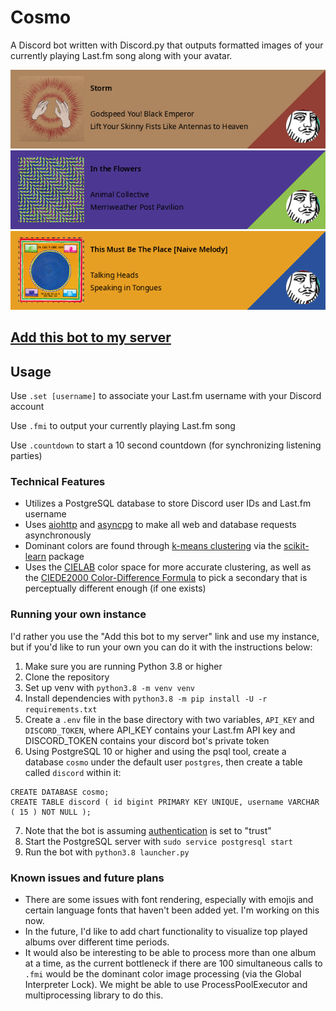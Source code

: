 # Cosmo

A Discord bot written with Discord.py that outputs formatted images of your currently playing Last.fm song along with your avatar.

![Lift Your Skinny Fists Like Antennas to Heaven](/examples/gybe.png)
![Merriweather Post Pavilion](/examples/mpp.png)
![Speaking in Tongues](/examples/speakingintongues.png)

## [Add this bot to my server](https://discord.com/api/oauth2/authorize?client_id=516324491618680832&permissions=35840&scope=bot)

## Usage

Use `.set [username]` to associate your Last.fm username with your Discord account

Use `.fmi` to output your currently playing Last.fm song

Use `.countdown` to start a 10 second countdown (for synchronizing listening parties)

### Technical Features

- Utilizes a PostgreSQL database to store Discord user IDs and Last.fm username
- Uses [aiohttp](https://github.com/aio-libs/aiohttp) and [asyncpg](https://github.com/MagicStack/asyncpg) to make all web and database requests asynchronously
- Dominant colors are found through [k-means clustering](https://en.wikipedia.org/wiki/K-means_clustering) via the [scikit-learn](https://scikit-learn.org/stable/) package
- Uses the [CIELAB](https://en.wikipedia.org/wiki/CIELAB_color_space) color space for more accurate clustering, as well as the [CIEDE2000 Color-Difference Formula](http://www2.ece.rochester.edu/~gsharma/ciede2000/ciede2000noteCRNA.pdf) to pick a secondary that is perceptually different enough (if one exists)

### Running your own instance

I'd rather you use the "Add this bot to my server" link and use my instance, but if you'd like to run your own you can do it with the instructions below:

1. Make sure you are running Python 3.8 or higher
2. Clone the repository
3. Set up venv with `python3.8 -m venv venv`
4. Install dependencies with `python3.8 -m pip install -U -r requirements.txt`
5. Create a `.env` file in the base directory with two variables, `API_KEY` and `DISCORD_TOKEN`, where API_KEY contains your Last.fm API key and DISCORD_TOKEN contains your discord bot's private token
6. Using PostgreSQL 10 or higher and using the psql tool, create a database `cosmo` under the default user `postgres`, then create a table called `discord` within it:

```
CREATE DATABASE cosmo;
CREATE TABLE discord ( id bigint PRIMARY KEY UNIQUE, username VARCHAR ( 15 ) NOT NULL );
```
7. Note that the bot is assuming [authentication](https://www.postgresql.org/docs/9.1/auth-methods.html) is set to "trust"
8. Start the PostgreSQL server with `sudo service postgresql start`
9. Run the bot with `python3.8 launcher.py`

### Known issues and future plans

- There are some issues with font rendering, especially with emojis and certain language fonts that haven't been added yet. I'm working on this now.
- In the future, I'd like to add chart functionality to visualize top played albums over different time periods.
- It would also be interesting to be able to process more than one album at a time, as the current bottleneck if there are 100 simultaneous calls to `.fmi` would be the dominant color image processing (via the Global Interpreter Lock). We might be able to use ProcessPoolExecutor and multiprocessing library to do this.